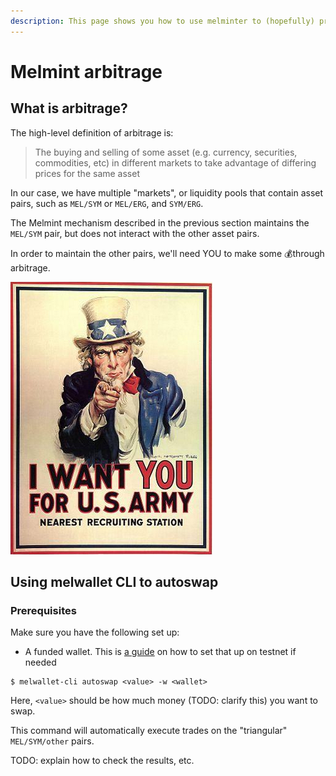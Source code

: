 ```yaml
---
description: This page shows you how to use melminter to (hopefully) profit via arbitrage
---
```


# Melmint arbitrage

## What is arbitrage?

The high-level definition of arbitrage is:

> The buying and selling of some asset (e.g. currency, securities, commodities, etc) in different markets to take advantage of differing prices for the same asset

In our case, we have multiple "markets", or liquidity pools that contain asset pairs, such as `MEL/SYM` or `MEL/ERG`, and `SYM/ERG`.&#x20;

The Melmint mechanism described in the previous section maintains the `MEL/SYM` pair, but does not interact with the other asset pairs.&#x20;

In order to maintain the other pairs, we'll need YOU to make some :moneybag:through arbitrage.

<img src="../../../.gitbook/assets/image.png" alt="" data-size="original">

## Using melwallet CLI to autoswap

### Prerequisites

Make sure you have the following set up:

* A funded wallet. This is [a guide](../../../staking-guide/untitled.md) on how to set that up on testnet if needed

```shell-session
$ melwallet-cli autoswap <value> -w <wallet>  
```

Here, `<value>` should be how much money (TODO: clarify this) you want to swap.

This command will automatically execute trades on the "triangular" `MEL/SYM/other` pairs.

TODO: explain how to check the results, etc.
